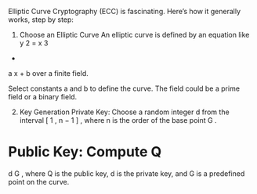Elliptic Curve Cryptography (ECC) is fascinating. Here’s how it generally works, step by step:

1. Choose an Elliptic Curve
An elliptic curve is defined by an equation like 
y
2
=
x
3
+
a
x
+
b
 over a finite field.

Select constants 
a
 and 
b
 to define the curve. The field could be a prime field or a binary field.

2. Key Generation
Private Key: Choose a random integer 
d
 from the interval 
[
1
,
n
−
1
]
, where 
n
 is the order of the base point 
G
.

Public Key: Compute 
Q
=
d
G
, where 
Q
 is the public key, 
d
 is the private key, and 
G
 is a predefined point on the curve.
